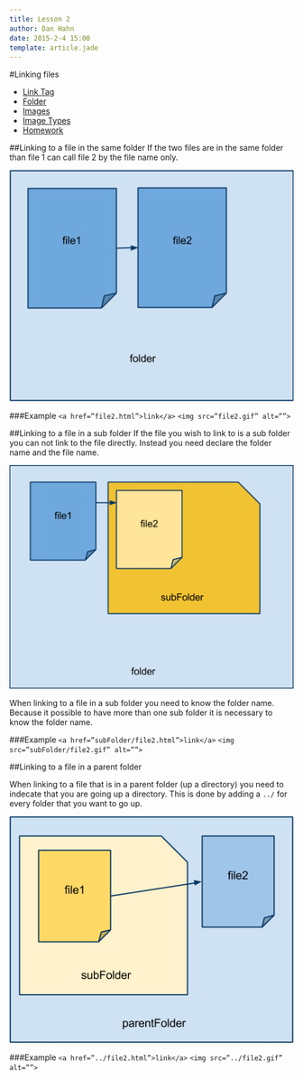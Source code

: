 ```yaml
---
title: Lesson 2
author: Dan Hahn
date: 2015-2-4 15:00
template: article.jade
---
```


#Linking files

* [Link Tag]()
* [Folder](folders.html)
* [Images](images.html)
* [Image Types](image-types.html)
* [Homework](homework.html)

##Linking to a file in the same folder
If the two files are in the same folder than file 1 can call file 2 by the file name only.

<img src="images/image01.png">

###Example
`<a href=”file2.html”>link</a>`
`<img src=”file2.gif” alt=””>`

##Linking to a file in a sub folder
If the file you wish to link to is a sub folder you can not link to the file directly. Instead you need declare the folder name and the file name.

<img src="images/image00.png">

When linking to a file in a sub folder you need to know the folder name.  Because it possible to have more than one sub folder it is necessary to know the folder name. 

###Example
`<a href=”subFolder/file2.html”>link</a>`
`<img src=”subFolder/file2.gif” alt=””>`

##Linking to a file in a parent folder

When linking to a file that is in a parent folder (up a directory) you need to indecate that you are going up a directory.  This is done by adding a `../` for every folder that you want to go up.

<img src="images/image02.png">

###Example
`<a href=”../file2.html”>link</a>`
`<img src=”../file2.gif” alt=””>`		
